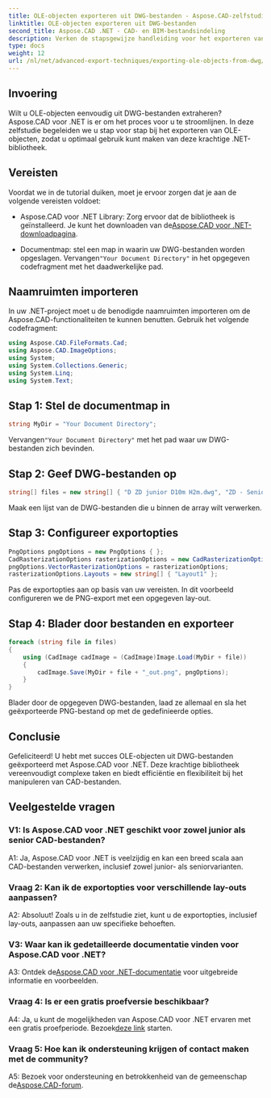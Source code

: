 ```yaml
---
title: OLE-objecten exporteren uit DWG-bestanden - Aspose.CAD-zelfstudie
linktitle: OLE-objecten exporteren uit DWG-bestanden
second_title: Aspose.CAD .NET - CAD- en BIM-bestandsindeling
description: Verken de stapsgewijze handleiding voor het exporteren van OLE-objecten uit DWG-bestanden met Aspose.CAD voor .NET. Verbeter moeiteloos uw vaardigheden op het gebied van CAD-bestandsmanipulatie.
type: docs
weight: 12
url: /nl/net/advanced-export-techniques/exporting-ole-objects-from-dwg/
---
```

## Invoering

Wilt u OLE-objecten eenvoudig uit DWG-bestanden extraheren? Aspose.CAD voor .NET is er om het proces voor u te stroomlijnen. In deze zelfstudie begeleiden we u stap voor stap bij het exporteren van OLE-objecten, zodat u optimaal gebruik kunt maken van deze krachtige .NET-bibliotheek. 

## Vereisten

Voordat we in de tutorial duiken, moet je ervoor zorgen dat je aan de volgende vereisten voldoet:

-  Aspose.CAD voor .NET Library: Zorg ervoor dat de bibliotheek is geïnstalleerd. Je kunt het downloaden van de[Aspose.CAD voor .NET-downloadpagina](https://releases.aspose.com/cad/net/).

-  Documentmap: stel een map in waarin uw DWG-bestanden worden opgeslagen. Vervangen`"Your Document Directory"` in het opgegeven codefragment met het daadwerkelijke pad.

## Naamruimten importeren

In uw .NET-project moet u de benodigde naamruimten importeren om de Aspose.CAD-functionaliteiten te kunnen benutten. Gebruik het volgende codefragment:

```csharp
using Aspose.CAD.FileFormats.Cad;
using Aspose.CAD.ImageOptions;
using System;
using System.Collections.Generic;
using System.Linq;
using System.Text;
```

## Stap 1: Stel de documentmap in

```csharp
string MyDir = "Your Document Directory";
```

 Vervangen`"Your Document Directory"` met het pad waar uw DWG-bestanden zich bevinden.

## Stap 2: Geef DWG-bestanden op

```csharp
string[] files = new string[] { "D ZD junior D10m H2m.dwg", "ZD - Senior D6m H2m45.dwg" };
```

Maak een lijst van de DWG-bestanden die u binnen de array wilt verwerken.

## Stap 3: Configureer exportopties

```csharp
PngOptions pngOptions = new PngOptions { };
CadRasterizationOptions rasterizationOptions = new CadRasterizationOptions();
pngOptions.VectorRasterizationOptions = rasterizationOptions;
rasterizationOptions.Layouts = new string[] { "Layout1" };
```

Pas de exportopties aan op basis van uw vereisten. In dit voorbeeld configureren we de PNG-export met een opgegeven lay-out.

## Stap 4: Blader door bestanden en exporteer

```csharp
foreach (string file in files)
{
    using (CadImage cadImage = (CadImage)Image.Load(MyDir + file))
    {
        cadImage.Save(MyDir + file + "_out.png", pngOptions);
    }
}
```

Blader door de opgegeven DWG-bestanden, laad ze allemaal en sla het geëxporteerde PNG-bestand op met de gedefinieerde opties.

## Conclusie

Gefeliciteerd! U hebt met succes OLE-objecten uit DWG-bestanden geëxporteerd met Aspose.CAD voor .NET. Deze krachtige bibliotheek vereenvoudigt complexe taken en biedt efficiëntie en flexibiliteit bij het manipuleren van CAD-bestanden.

## Veelgestelde vragen

### V1: Is Aspose.CAD voor .NET geschikt voor zowel junior als senior CAD-bestanden?

A1: Ja, Aspose.CAD voor .NET is veelzijdig en kan een breed scala aan CAD-bestanden verwerken, inclusief zowel junior- als seniorvarianten.

### Vraag 2: Kan ik de exportopties voor verschillende lay-outs aanpassen?

A2: Absoluut! Zoals u in de zelfstudie ziet, kunt u de exportopties, inclusief lay-outs, aanpassen aan uw specifieke behoeften.

### V3: Waar kan ik gedetailleerde documentatie vinden voor Aspose.CAD voor .NET?

 A3: Ontdek de[Aspose.CAD voor .NET-documentatie](https://reference.aspose.com/cad/net/) voor uitgebreide informatie en voorbeelden.

### Vraag 4: Is er een gratis proefversie beschikbaar?

 A4: Ja, u kunt de mogelijkheden van Aspose.CAD voor .NET ervaren met een gratis proefperiode. Bezoek[deze link](https://releases.aspose.com/) starten.

### Vraag 5: Hoe kan ik ondersteuning krijgen of contact maken met de community?

 A5: Bezoek voor ondersteuning en betrokkenheid van de gemeenschap de[Aspose.CAD-forum](https://forum.aspose.com/c/cad/19).